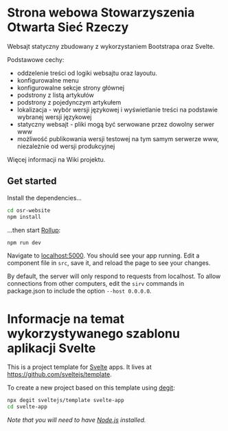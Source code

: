 # Strona webowa Stowarzyszenia Otwarta Sieć Rzeczy

Websajt statyczny zbudowany z wykorzystaniem Bootstrapa oraz Svelte.

Podstawowe cechy:

* oddzelenie treści od logiki websajtu oraz layoutu.
* konfigurowalne menu
* konfigurowalne sekcje strony głównej
* podstrony z listą artykułów
* podstrony z pojedynczym artykułem
* lokalizacja - wybór wersji językowej i wyświetlanie treści na podstawie wybranej wersji językowej
* statyczny websajt - pliki mogą być serwowane przez dowolny serwer www
* możliwość publikowania wersji testowej na tym samym serwerze www, niezależnie od wersji produkcyjnej

Więcej informacji na Wiki projektu.

## Get started

Install the dependencies...

```bash
cd osr-website
npm install
```

...then start [Rollup](https://rollupjs.org):

```bash
npm run dev
```

Navigate to [localhost:5000](http://localhost:5000). You should see your app running. Edit a component file in `src`, save it, and reload the page to see your changes.

By default, the server will only respond to requests from localhost. To allow connections from other computers, edit the `sirv` commands in package.json to include the option `--host 0.0.0.0`.


# Informacje na temat wykorzystywanego szablonu aplikacji Svelte

This is a project template for [Svelte](https://svelte.dev) apps. It lives at https://github.com/sveltejs/template.

To create a new project based on this template using [degit](https://github.com/Rich-Harris/degit):

```bash
npx degit sveltejs/template svelte-app
cd svelte-app
```

*Note that you will need to have [Node.js](https://nodejs.org) installed.*

